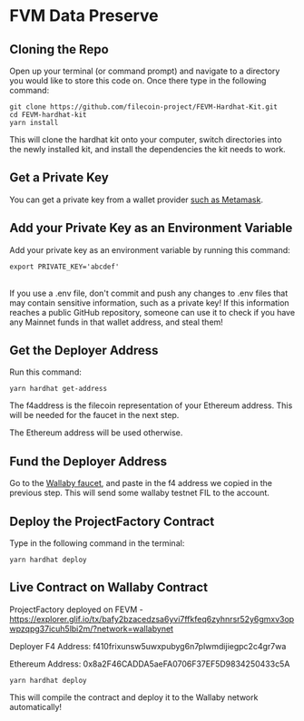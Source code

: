 # FVM Data Preserve

## Cloning the Repo

Open up your terminal (or command prompt) and navigate to a directory you would like to store this code on. Once there type in the following command:


```
git clone https://github.com/filecoin-project/FEVM-Hardhat-Kit.git
cd FEVM-hardhat-kit
yarn install
```


This will clone the hardhat kit onto your computer, switch directories into the newly installed kit, and install the dependencies the kit needs to work.


## Get a Private Key

You can get a private key from a wallet provider [such as Metamask](https://metamask.zendesk.com/hc/en-us/articles/360015289632-How-to-export-an-account-s-private-key).


## Add your Private Key as an Environment Variable

Add your private key as an environment variable by running this command: 
 
 ```
export PRIVATE_KEY='abcdef'
```

 \
If you use a .env file, don't commit and push any changes to .env files that may contain sensitive information, such as a private key! If this information reaches a public GitHub repository, someone can use it to check if you have any Mainnet funds in that wallet address, and steal them!


## Get the Deployer Address

Run this command:
```
yarn hardhat get-address
```

The f4address is the filecoin representation of your Ethereum address. This will be needed for the faucet in the next step.

The Ethereum address will be used otherwise.


## Fund the Deployer Address

Go to the [Wallaby faucet](https://wallaby.network/#faucet), and paste in the f4 address we copied in the previous step. This will send some wallaby testnet FIL to the account.


## Deploy the ProjectFactory Contract

Type in the following command in the terminal: 
 
 ```
yarn hardhat deploy
```

## Live Contract on Wallaby Contract

ProjectFactory deployed on FEVM - https://explorer.glif.io/tx/bafy2bzacedzsa6yvi7ffkfeq6zyhnrsr52y6gmxv3opwpzqpg37icuh5lbi2m/?network=wallabynet

Deployer F4 Address: f410frixunsw5uwxpubyg6n7plwmdijiegpc2c4gr7wa

Ethereum Address: 0x8a2F46CADDA5aeFA0706F37EF5D9834250433c5A
 
 ```
yarn hardhat deploy
```
This will compile the contract and deploy it to the Wallaby network automatically!
